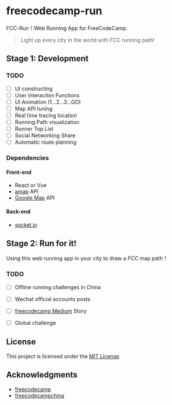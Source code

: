 # freecodecamp-run

FCC-Run！Web Running App for FreeCodeCamp. 

> Light up every city in the world with FCC running path!

## Stage 1: Development

### TODO

- [ ] UI constructing
- [ ] User Interaciton Functions
- [ ] UI Animation (1...2...3...GO)
- [ ] Map API tuning
- [ ] Real time tracing location
- [ ] Running Path visualization
- [ ] Runner Top List
- [ ] Social Networking Share
- [ ] Automatic route planning

### Dependencies

#### Front-end

* React or Vue
* [amap](http://b.amap.com/) API
* [Google Map](https://map.google.com) API

#### Back-end

* [socket.io](https://socket.io/)

## Stage 2: Run for it!

Using this web running app in your city to draw a _FCC_ map path！ 

### TODO

- [ ] Offline running challenges in China
- [ ] Wechat official accounts posts
- [ ] [freecodecamp Medium](https://medium.freecodecamp.org/) Story
- [ ] Global challenge


## License

This project is licensed under the [MIT License](LICENSE.md).

## Acknowledgments

* [freecodecamp](https://github.com/freeCodeCamp)
* [freecodecampchina](https://github.com/FreeCodeCampChina)
